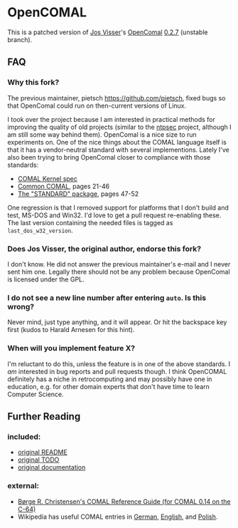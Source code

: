 # OpenCOMAL

This is a patched version of [Jos Visser](http://www.josvisser.nl/)'s
[OpenComal](http://www.josvisser.nl/opencomal/)
[0.2.7](http://www.josvisser.nl/opencomal/opencomal-0.2.7-pre1-work.tar.gz) (unstable branch).

## FAQ

### Why this fork?

The previous maintainer, pietsch <https://github.com/pietsch>, fixed
bugs so that OpenComal could run on then-current versions of Linux.

I took over the project because I am interested in practical
methods for improving the quality of old projects (similar to the
[ntpsec](https://www.ntpsec.org/) project, although I am still
some way behind them). OpenComal is a nice size to run experiments
on. One of the nice things about the COMAL language itself is
that it has a vendor-neutral standard with several implementions.
Lately I've also been trying to bring OpenComal closer to compliance
with those standards:
* [COMAL Kernel spec](http://datamuseum.dk/wiki/COMAL/standardization#TeleNova.2C_Nyn.C3.A4shamn.2C_Sweden._March_13_to_16.2C_1985)
* [Common COMAL](https://computerarchive.org/files/computer/newsletters/comal-today/COMAL_Today_Issue_24.pdf), pages 21-46
* [The "STANDARD" package](https://computerarchive.org/files/computer/newsletters/comal-today/COMAL_Today_Issue_27.pdf), pages 47-52

One regression is that I removed support for platforms that I don't
build and test, MS-DOS and Win32.
I'd love to get a pull request re-enabling these.
The last version containing the needed files is tagged as `last_dos_w32_version`.

### Does Jos Visser, the original author, endorse this fork?

I don't know. He did not answer the previous maintainer's e-mail
and I never sent him one. Legally there should not
be any problem because OpenComal is licensed under the GPL.

### I do not see a new line number after entering `auto`. Is this wrong?

Never mind, just type anything, and it will appear. Or hit the
backspace key first (kudos to Harald Arnesen for this hint).

### When will you implement feature X?

I'm reluctant to do this, unless the feature is in one of the above
standards. I *am* interested in bug reports and pull requests
though. I think OpenCOMAL definitely has a niche in retrocomputing
and may possibly have one in education, e.g. for other domain experts
that don't have time to learn Computer Science.

## Further Reading

### included:
* [original README](README.orig)
* [original TODO](doc/TODO.md)
* [original documentation](doc/)

### external:
* [Børge R. Christensen's COMAL Reference Guide (for COMAL 0.14 on the C-64)](http://www.c64-wiki.de/index.php/COMAL_Reference_Guide)
* Wikipedia has useful COMAL entries in
  [German](https://de.wikipedia.org/wiki/COMAL),
  [English](https://en.wikipedia.org/wiki/COMAL), and
  [Polish](https://pl.wikipedia.org/wiki/Comal).
